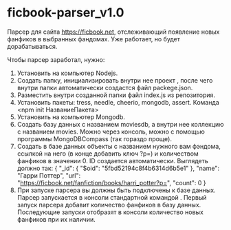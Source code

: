 # ficbook-parser_v1.0
Парсер для сайта https://ficbook.net, отслеживающий появление новых фанфиков в выбранных фандомах. Уже работает, но будет дорабатываться.

Чтобы парсер заработал, нужно:
1. Установить на компьютер Nodejs.
2. Создать папку, инициализировать внутри нее проект <npm init>, после чего внутри папки автоматически создаcтся файл packege.json.
3. Разместить внутри созданной папки файл index.js из репозитория.
4. Установить  пакеты: tress, needle, cheerio, mongodb, assert. Команда <npm init НазваниеПакета>
5. Установить на компьютер Mongodb.
6. Создать базу данных с названием moviesdb, а внутри нее коллекцию с названием movies. Можно через консоль, можно с помощью программы MongoDBCompass (так гораздо проще).
7. Создать в базе данных объекты c названием нужного вам фэндома, ссылкой на него (в конце добавить ключ ?p=) и количеством фанфиков в значении 0. ID создается автоматически. Выглядеть должно так:
  {
    "_id": {
        "$oid": "5fbd52194c8f4b6314d6b5e1"
    },
    "name": "Гарри Поттер",
    "url": "https://ficbook.net/fanfiction/books/harri_potter?p=",
    "count": 0
  }
8. При запуске парсера вы должны быть подключены к базе данных. Парсер запускается в консоли стандартной командой <node index.js>. Первый запуск парсера добавит количество фанфиков в базу данных. Последующие запуски отобразят в консоли количество новых фанфиков при их наличии.
